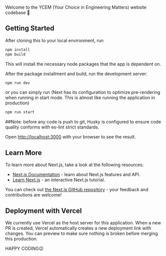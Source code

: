 Welcome to the YCEM (Your Choice in Engineering Matters) website codebase 🤗

## Getting Started
After cloning this to your local environment, run
```bash
npm install
npm build
```
This will install the necessary node packages that the app is dependent on. 

After the package installment and build, run the development server:

```bash
npm run dev
```

or you can simply run (Next has its configuration to optimize pre-rendering when running in start mode. This is almost like running the application in production)
```bash
npm run start
```

##Note: before any code is push to git, Husky is configured to ensure code quality conforms with es-lint strict standards. 

Open [http://localhost:3000](http://localhost:3000) with your browser to see the result.


## Learn More

To learn more about Next.js, take a look at the following resources:

- [Next.js Documentation](https://nextjs.org/docs) - learn about Next.js features and API.
- [Learn Next.js](https://nextjs.org/learn) - an interactive Next.js tutorial.

You can check out [the Next.js GitHub repository](https://github.com/vercel/next.js/) - your feedback and contributions are welcome!

## Deployment with Vercel

We currently use Vercel as the host server for this application. When a new PR is created, Vercel automatically creates a new deployment link with changes. You can preview to make sure nothing is broken before merging this production.

HAPPY CODING😉

